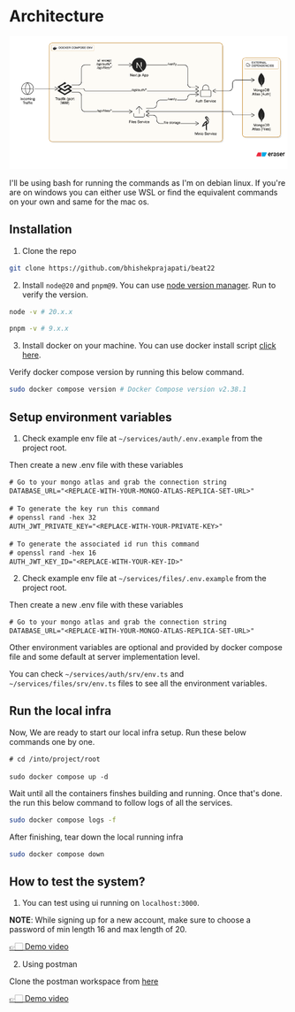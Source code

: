 # Architecture

![Architecture Diagram](./diagram.png)

I'll be using bash for running the commands as I'm on debian linux. If you're are on windows you can either use WSL or find the equivalent commands on your own and same for the mac os.

## Installation

1. Clone the repo

```bash
git clone https://github.com/bhishekprajapati/beat22
```

2. Install `node@20` and `pnpm@9`. You can use [node version manager](https://github.com/nvm-sh/nvm). Run to verify the version.

```bash
node -v # 20.x.x
```

```bash
pnpm -v # 9.x.x
```

3. Install docker on your machine. You can use docker install script [click here](https://github.com/docker/docker-install).

Verify docker compose version by running this below
command.

```bash
sudo docker compose version # Docker Compose version v2.38.1
```

## Setup environment variables

1. Check example env file at `~/services/auth/.env.example` from the project root.

Then create a new .env file with these variables

```
# Go to your mongo atlas and grab the connection string
DATABASE_URL="<REPLACE-WITH-YOUR-MONGO-ATLAS-REPLICA-SET-URL>"

# To generate the key run this command
# openssl rand -hex 32
AUTH_JWT_PRIVATE_KEY="<REPLACE-WITH-YOUR-PRIVATE-KEY>"

# To generate the associated id run this command
# openssl rand -hex 16
AUTH_JWT_KEY_ID="<REPLACE-WITH-YOUR-KEY-ID>"
```

2. Check example env file at `~/services/files/.env.example` from the project root.

Then create a new .env file with these variables

```
# Go to your mongo atlas and grab the connection string
DATABASE_URL="<REPLACE-WITH-YOUR-MONGO-ATLAS-REPLICA-SET-URL>"
```

Other environment variables are optional and provided by docker compose file and some default at server implementation level.

You can check `~/services/auth/srv/env.ts` and `~/services/files/srv/env.ts` files to see all the environment variables.

## Run the local infra

Now, We are ready to start our local infra setup.
Run these below commands one by one.

```
# cd /into/project/root

sudo docker compose up -d
```

Wait until all the containers finshes building and running. Once that's done. the run this below command to follow logs of all the services.

```bash
sudo docker compose logs -f
```

After finishing, tear down the local running infra

```bash
sudo docker compose down
```

## How to test the system?

1. You can test using ui running on `localhost:3000`.

**NOTE**: While signing up for a new account, make sure to choose a password of min length 16 and max length of 20.

[👉🏻 Demo video](https://drive.google.com/file/d/1URgiCdnI-pgdiRhM_l0MJD8iwEtsJ-6q/view?usp=sharing)

2. Using postman

Clone the postman workspace from [here](https://www.postman.com/gold-crescent-532919/workspace/beat22)

[👉🏻 Demo video](https://drive.google.com/file/d/1DU96MpwjgHU9-a7cHrlv1VACnsv8ubw7/view?usp=sharing)
